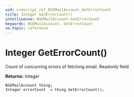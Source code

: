 ```yaml
---
uid: crmscript_ref_NSEMailAccount_GetErrorCount
title: Integer GetErrorCount()
intellisense: NSEMailAccount.GetErrorCount
keywords: NSEMailAccount, GetErrorCount
so.topic: reference
---
```


# Integer GetErrorCount()

Count of concurring errors of fetching email. Readonly field

**Returns:** Integer

```crmscript
NSEMailAccount thing;
Integer errorCount  = thing.GetErrorCount();
```


